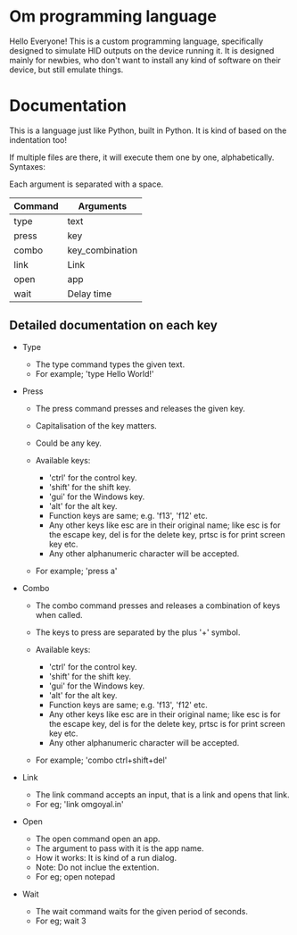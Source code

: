# Om programming language

Hello Everyone! This is a custom programming language, specifically designed to simulate HID outputs on the device running it.
It is designed mainly for newbies, who don't want to install any kind of software on their device, but still emulate things.

# Documentation

This is a language just like Python, built in Python. It is kind of based on the indentation too!

If multiple files are there, it will execute them one by one, alphabetically.
Syntaxes:

Each argument is separated with a space.

|Command|Arguments|
|-------|---------|
|type|text|
|press|key|
|combo|key_combination|
|link|Link|
|open|app|
|wait|Delay time|


## Detailed documentation on each key

- Type

    - The type command types the given text.
    - For example; 'type Hello World!'


- Press

    - The press command presses and releases the given key.
    - Capitalisation of the key matters.
    - Could be any key.
    - Available keys:

        * 'ctrl' for the control key.
        * 'shift' for the shift key.
        * 'gui' for the Windows key.
        * 'alt' for the alt key.
        * Function keys are same; e.g. 'f13', 'f12' etc.
        * Any other keys like esc are in their original name; like esc is for the escape key, del is for the delete key, prtsc is for print screen key etc.
        * Any other alphanumeric character will be accepted.

    - For example; 'press a'


- Combo

    - The combo command presses and releases a combination of keys when called.
    - The keys to press are separated by the plus '+' symbol.
    - Available keys:

        * 'ctrl' for the control key.
        * 'shift' for the shift key.
        * 'gui' for the Windows key.
        * 'alt' for the alt key.
        * Function keys are same; e.g. 'f13', 'f12' etc.
        * Any other keys like esc are in their original name; like esc is for the escape key, del is for the delete key, prtsc is for print screen key etc.
        * Any other alphanumeric character will be accepted.

    - For example; 'combo ctrl+shift+del'


- Link

    - The link command accepts an input, that is a link and opens that link.
    - For eg; 'link omgoyal.in'


- Open

    - The open command open an app.
    - The argument to pass with it is the app name.
    - How it works: It is kind of a run dialog.
    - Note: Do not inclue the extention.
    - For eg; open notepad


- Wait

    - The wait command waits for the given period of seconds.
    - For eg; wait 3